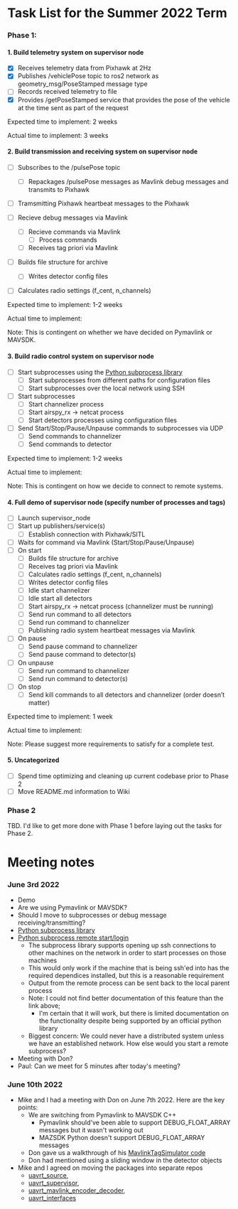 # Task List for the Summer 2022 Term 

### Phase 1:

#### 1. Build telemetry system on supervisor node

- [x] Receives telemetry data from Pixhawk at 2Hz
- [x] Publishes /vehiclePose topic to ros2 network as geometry_msg/PoseStamped message type
- [ ] Records received telemetry to file
- [x] Provides /getPoseStamped service that provides the pose of the vehicle at the time sent as part of the request

Expected time to implement: 2 weeks

Actual time to implement: 3 weeks 

#### 2. Build transmission and receiving system on supervisor node

- [ ] Subscribes to the /pulsePose topic
  - [ ] Repackages /pulsePose messages as Mavlink debug messages and transmits to Pixhawk 

- [ ] Tramsmitting Pixhawk heartbeat messages to the Pixhawk

- [ ] Recieve debug messages via Mavlink 
  - [ ] Recieve commands via Mavlink 
    - [ ] Process commands 
  - [ ] Receives tag priori via Mavlink

- [ ] Builds file structure for archive
  - [ ] Writes detector config files

- [ ] Calculates radio settings (f_cent, n_channels)

Expected time to implement: 1-2 weeks 

Actual time to implement: 

Note: This is contingent on whether we have decided on Pymavlink or MAVSDK. 

#### 3. Build radio control system on supervisor node

- [ ] Start subprocesses using the [Python subprocess library](https://docs.python.org/3/library/subprocess.html) 
  - [ ] Start subprocesses from different paths for configuration files 
  - [ ] Start subprocesses over the local network using SSH 

- [ ] Start subprocesses 
  - [ ] Start channelizer process
  - [ ] Start airspy_rx -> netcat process 
  - [ ] Start detectors processes using configuration files

- [ ] Send Start/Stop/Pause/Unpause commands to subprocesses via UDP
  - [ ] Send commands to channelizer 
  - [ ] Send commands to detector 

Expected time to implement: 1-2 weeks 

Actual time to implement: 

Note: This is contingent on how we decide to connect to remote systems.  

#### 4. Full demo of supervisor node (specify number of processes and tags)

- [ ] Launch supervisor_node 
- [ ] Start up publishers/service(s)
  - [ ] Establish connection with Pixhawk/SITL
- [ ] Waits for command via Mavlink (Start/Stop/Pause/Unpause)
- [ ] On start
  - [ ] Builds file structure for archive
  - [ ] Receives tag priori via Mavlink
  - [ ] Calculates radio settings (f_cent, n_channels)
  - [ ] Writes detector config files
  - [ ] Idle start channelizer
  - [ ] Idle start all detectors
  - [ ] Start airspy_rx -> netcat process (channelizer must be running)
  - [ ] Send run command to all detectors 
  - [ ] Send run command to channelizer
  - [ ] Publishing radio system heartbeat messages via Mavlink
- [ ] On pause
  - [ ] Send pause command to channelizer
  - [ ] Send pause command to detector(s)
- [ ] On unpause
  - [ ] Send run command to channelizer
  - [ ] Send run command to detector(s)
- [ ] On stop
  - [ ] Send kill commands to all detectors and channelizer (order doesn’t matter)

Expected time to implement: 1 week

Actual time to implement: 

Note: Please suggest more requirements to satisfy for a complete test. 

#### 5. Uncategorized

- [ ] Spend time optimizing and cleaning up current codebase prior to Phase 2
- [ ] Move README.md information to Wiki 

### Phase 2

TBD. I'd like to get more done with Phase 1 before laying out the tasks for Phase 2. 

# Meeting notes 

### June 3rd 2022 

- Demo 
- Are we using Pymavlink or MAVSDK? 
- Should I move to subprocesses or debug message receiving/transmitting? 
- [Python subprocess library](https://docs.python.org/3/library/subprocess.html) 
- [Python subprocess remote start/login](https://programmer.group/experience-sharing-the-best-practice-of-remote-login-server-with-python.html)
  - The subprocess library supports opening up ssh connections to other machines on the network in order to start processes on those machines 
  - This would only work if the machine that is being ssh'ed into has the required dependices installed, but this is a reasonable requirement 
  - Output from the remote process can be sent back to the local parent process
  - Note: I could not find better documentation of this feature than the link above;
    - I'm certain that it will work, but there is limited documentation on the functionality despite being supported by an official python library 
  - Biggest concern: We could never have a distributed system unless we have an established network. How else would you start a remote subprocess? 
 - Meeting with Don? 
 - Paul: Can we meet for 5 minutes after today's meeting? 

### June 10th 2022 

- Mike and I had a meeting with Don on June 7th 2022. Here are the key points:  
  - We are switching from Pymavlink to MAVSDK C++
    - Pymavlink should've been able to support DEBUG_FLOAT_ARRAY messages but it wasn't working out   
    - MAZSDK Python doesn't support DEBUG_FLOAT_ARRAY messages 
  - Don gave us a walkthrough of his [MavlinkTagSimulator code](https://github.com/DonLakeFlyer/MavlinkTagSimulator/blob/master/TagSimulator.cpp)
  - Don had mentioned using a sliding window in the detector objects
- Mike and I agreed on moving the packages into separate repos
  -  [uavrt_source](https://github.com/dynamic-and-active-systems-lab/uavrt_source), 
  -  [uavrt_supervisor](https://github.com/dynamic-and-active-systems-lab/uavrt_supervisor), 
  -  [uavrt_mavlink_encoder_decoder](https://github.com/dynamic-and-active-systems-lab/uavrt_mavlink_encoder_decoder), 
  -  [uavrt_interfaces](https://github.com/dynamic-and-active-systems-lab/uavrt_interfaces)
